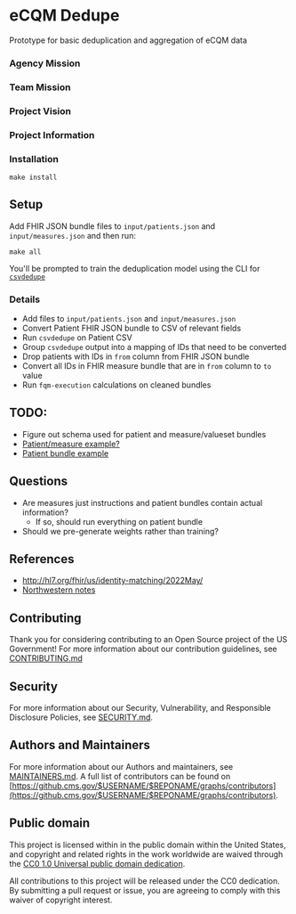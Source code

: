 <!--- # NOTE: Modify sections marked with `TODO` and then rename the file.-->

# eCQM Dedupe

 Prototype for basic deduplication and aggregation of eCQM data 

### Agency Mission

### Team Mission

### Project Vision

### Project Information
<!-- Example Innersource Project Info
 * [Project Website](https://cms.gov/digital-service-cms)
 * [Project Documentation:](https://confluence.cms.gov/)
 * [Project Sprint/Roadmap:](https://jira.cms.gov/)
 * [Project Slack Channel:](https://cmsgov.slack.com/archives/XXXXXXXXXX)
 * [Project Tools/Hosting/Deployment:](https://confluence.cms.gov)
 * Project Keyword(s) for Search: KEYWORD1, KEYWORD2
 * Project Members:
    * Team Lead, PO, Delivery Lead, Approvers, Trusted Committers etc.
-->

<!-- Example Open Source Info
 * [Project Website](https://cms.gov/digital-service-cms)
 * [Project Documentation:](https://confluence.cms.gov/)
 * Public Contact: opensource@cms.hhs.gov (**NOTE: Do not use individual/personal email addresses**)
 * Follow [@CMSgov](https://twitter.com/cmsgov) on Twitter for updates.
-->

### Installation

```
make install
```

## Setup

Add FHIR JSON bundle files to `input/patients.json` and `input/measures.json` and then run:

```
make all
```

You'll be prompted to train the deduplication model using the CLI for [`csvdedupe`](https://github.com/dedupeio/csvdedupe)

### Details

- Add files to `input/patients.json` and `input/measures.json`
- Convert Patient FHIR JSON bundle to CSV of relevant fields
- Run `csvdedupe` on Patient CSV
- Group `csvdedupe` output into a mapping of IDs that need to be converted
- Drop patients with IDs in `from` column from FHIR JSON bundle
- Convert all IDs in FHIR measure bundle that are in `from` column to `to` value
- Run `fqm-execution` calculations on cleaned bundles

## TODO:

- Figure out schema used for patient and measure/valueset bundles
- [Patient/measure example?](https://github.com/projecttacoma/fqm-execution/blob/3767d19700a48baa1609257033e4179eea485aba/test/fixtures/elm/CMS13v2.json)
- [Patient bundle example](https://github.com/projecttacoma/fqm-execution/blob/4738f84b72290c2d715c902163043674213fe837/test/fixtures/EXM111-9.1.000/Armando772_Almanza534_08fc9439-b7ff-4309-b409-4d143388594c.json)

## Questions

- Are measures just instructions and patient bundles contain actual information?
  - If so, should run everything on patient bundle
- Should we pre-generate weights rather than training?

## References

- http://hl7.org/fhir/us/identity-matching/2022May/
- [Northwestern notes](https://docs.google.com/document/d/1sQPz6golYBLg3KIFmAUGzkxc7IQVFHacP1pBxQecO8M/edit#heading=h.wpfu2n41bod5)

## Contributing

Thank you for considering contributing to an Open Source project of the US
Government! For more information about our contribution guidelines, see
[CONTRIBUTING.md](CONTRIBUTING.md)

## Security

For more information about our Security, Vulnerability, and Responsible
Disclosure Policies, see [SECURITY.md](SECURITY.md).

## Authors and Maintainers

For more information about our Authors and maintainers, see [MAINTAINERS.md](MAINTAINERS.md).
A full list of contributors can be found on [https://github.cms.gov/$USERNAME/$REPONAME/graphs/contributors](https://github.cms.gov/$USERNAME/$REPONAME/graphs/contributors).

## Public domain

This project is licensed within in the public domain within the United States,
and copyright and related rights in the work worldwide are waived through the
[CC0 1.0 Universal public domain
dedication](https://creativecommons.org/publicdomain/zero/1.0/).

All contributions to this project will be released under the CC0 dedication. By
submitting a pull request or issue, you are agreeing to comply with this waiver
of copyright interest.
